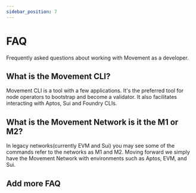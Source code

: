 ```yaml
---
sidebar_position: 7
---
```


# FAQ

Frequently asked questions about working with Movement as a developer.

## What is the Movement CLI?

Movement CLI is a tool with a few applications. It's the preferred tool for node operators to bootstrap and become a validator. It also facilitates interacting with Aptos, Sui and Foundry CLIs.

## What is the Movement Network is it the M1 or M2? 

In legacy networks(currently EVM and Sui) you may see some of the commands refer to the networks as M1 and M2. Moving forward we simply have the Movement Network with environments such as Aptos, EVM, and Sui. 

## Add more FAQ